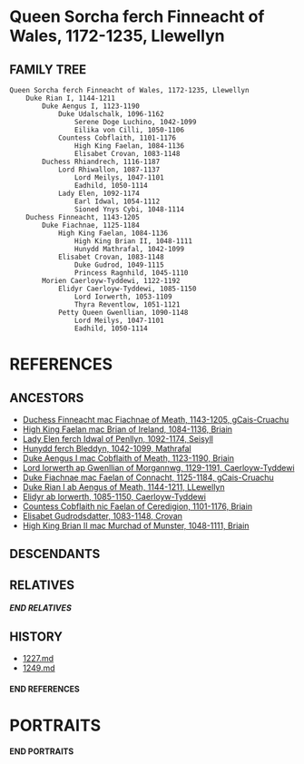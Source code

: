 # Queen Sorcha ferch Finneacht of Wales, 1172-1235, Llewellyn

## FAMILY TREE 
```
Queen Sorcha ferch Finneacht of Wales, 1172-1235, Llewellyn
    Duke Rian I, 1144-1211
        Duke Aengus I, 1123-1190
            Duke Udalschalk, 1096-1162
                Serene Doge Luchino, 1042-1099
                Eilika von Cilli, 1050-1106
            Countess Cobflaith, 1101-1176
                High King Faelan, 1084-1136
                Elisabet Crovan, 1083-1148
        Duchess Rhiandrech, 1116-1187
            Lord Rhiwallon, 1087-1137
                Lord Meilys, 1047-1101
                Eadhild, 1050-1114
            Lady Elen, 1092-1174
                Earl Idwal, 1054-1112
                Sioned Ynys Cybi, 1048-1114
    Duchess Finneacht, 1143-1205
        Duke Fiachnae, 1125-1184
            High King Faelan, 1084-1136
                High King Brian II, 1048-1111
                Hunydd Mathrafal, 1042-1099
            Elisabet Crovan, 1083-1148
                Duke Gudrod, 1049-1115
                Princess Ragnhild, 1045-1110
        Morien Caerloyw-Tyddewi, 1122-1192
            Elidyr Caerloyw-Tyddewi, 1085-1150
                Lord Iorwerth, 1053-1109
                Thyra Reventlow, 1051-1121
            Petty Queen Gwenllian, 1090-1148
                Lord Meilys, 1047-1101
                Eadhild, 1050-1114
```

# REFERENCES

## ANCESTORS
* [Duchess Finneacht mac Fiachnae of Meath, 1143-1205, gCais-Cruachu](finneacht_mac_fiachnae_1143.md)
* [High King Faelan mac Brian of Ireland, 1084-1136, Briain](faelan_mac_brian_1084.md)
* [Lady Elen ferch Idwal of Penllyn, 1092-1174, Seisyll](elen_ferch_idwal_1092.md)
* [Hunydd ferch Bleddyn, 1042-1099, Mathrafal](hunydd_ferch_bleddyn_1042.md)
* [Duke Aengus I mac Cobflaith of Meath, 1123-1190, Briain](aengus_i_mac_cobflaith_1123.md)
* [Lord Iorwerth ap Gwenllian of Morgannwg, 1129-1191, Caerloyw-Tyddewi](iorwerth_ap_gwenllian_1129.md)
* [Duke Fiachnae mac Faelan of Connacht, 1125-1184, gCais-Cruachu](fiachnae_mac_faelan_1125.md)
* [Duke Rian I ab Aengus of Meath, 1144-1211, LLewellyn](rian_i_ab_aengus_1144.md)
* [Elidyr ab Iorwerth, 1085-1150, Caerloyw-Tyddewi](elidyr_ab_iorwerth_1085.md)
* [Countess Cobflaith nic Faelan of Ceredigion, 1101-1176, Briain](cobflaith_nic_faelan_1101.md)
* [Elisabet Gudrodsdatter, 1083-1148, Crovan](elisabet_gudrodsdatter_1083.md)
* [High King Brian II mac Murchad of Munster, 1048-1111, Briain](brian_ii_mac_murchad_1048.md)

## DESCENDANTS

## RELATIVES

##### END RELATIVES 
## HISTORY
* [1227.md](../h/1227.md)
* [1249.md](../h/1249.md)

#### END REFERENCES

# PORTRAITS

#### END PORTRAITS

